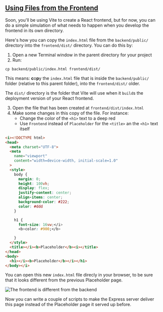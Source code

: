 <!-- Using frontend files -->
<section
  id="using-frontend-files"
  aria-labelledby="using-frontend-files"
  data-item="Using Frontend Files"
>
  <h2><a href="#using-frontend-files">Using Files from the Frontend</a></h2>

Soon, you'll be using Vite to create a React frontend, but for now, you can do a simple simulation of what needs to happen when you develop the frontend in its own directory.

Here's how you can copy the `index.html` file from the `backend/public/` directory into the `frontend/dist/` directory. You can do this by:

1. Open a new Terminal window in the parent directory for your project
2. Run:
   
```bash-w
cp backend/public/index.html frontend/dist/
```
  
This means: <b>c</b>o<b>p</b>y the `index.html` file that is inside the `backend/public/` folder (relative to this parent folder), into the `frontend/dist/` older.

The `dist/` directory is the folder that Vite will use when it `build`s  the deployment version of your React frontend.

3. Open the file that has been created at `frontend/dist/index.html`
4. Make some changes in this copy of the file. For instance:
	- Change the color of the `<h1>` text to a deep red
	- Use `Frontend` instead of `Placeholder` for the `<title>` an the `<h1>` text itself
  
```html
<i><!DOCTYPE html>
<head>
  <meta charset="UTF-8">
  <meta
    name="viewport"
    content="width=device-width, initial-scale=1.0"
  >
  <style>
    body {
      margin: 0;
      height: 100vh;
      display: flex;
      justify-content: center;
      align-items: center;
      background-color: #222;
      color: #ddd
    }

    h1 {
      font-size: 16vw;</i>
      <b>color: #900;</b>

    }
  </style>
  <title></i><b>Placeholder</b><i></title>
</head>
<body>
  <h1></i><b>Placeholder</b></i></h1>
</body></i>
```

You can open this new `index.html` file direcly in your browser, to be sure that it looks different from the previous Placeholder page.

![The frontend is different from the backend](images/frontholder.webp)

Now you can write a couple of scripts to make the Express server deliver this page instead of the Placeholder page it served up before.
</section>